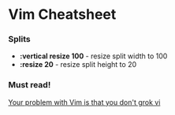 # Vim Cheatsheet

### Splits

- **:vertical resize 100** - resize split width to 100
- **:resize 20** - resize split height to 20

### Must read!

[Your problem with Vim is that you don't grok vi](https://stackoverflow.com/questions/1218390/what-is-your-most-productive-shortcut-with-vim/1220118#1220118)
